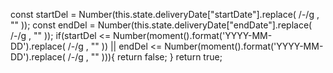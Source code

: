 const startDel = Number(this.state.deliveryDate["startDate"].replace( /-/g , "" ));
    const endDel = Number(this.state.deliveryDate["endDate"].replace( /-/g , "" ));
    if(startDel <= Number(moment().format('YYYY-MM-DD').replace( /-/g , "" )) || 
      endDel <= Number(moment().format('YYYY-MM-DD').replace( /-/g , "" ))){
      return false;
    }
    return true;
  